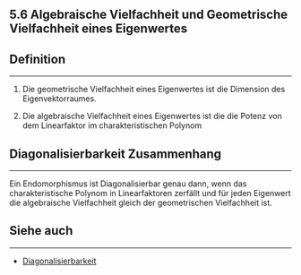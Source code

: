 ## 5.6 Algebraische Vielfachheit und Geometrische Vielfachheit eines Eigenwertes

## Definition

***

1. Die geometrische Vielfachheit eines Eigenwertes ist die Dimension des Eigenvektorraumes.

2. Die algebraische Vielfachheit eines Eigenwertes ist die die Potenz von dem Linearfaktor im charakteristischen Polynom

## Diagonalisierbarkeit Zusammenhang

***

Ein Endomorphismus ist Diagonalisierbar genau dann, wenn das charakteristische Polynom in Linearfaktoren zerfällt und für jeden Eigenwert die algebraische Vielfachheit gleich der geometrischen Vielfachheit ist.

## Siehe auch

***

* [Diagonalisierbarkeit](</5. Endomorphismen/5.6 Eigenwerte und Eigenvektoren/Diagonalisierbarkeit.md>)

<!--ID: 1711978844722-->

